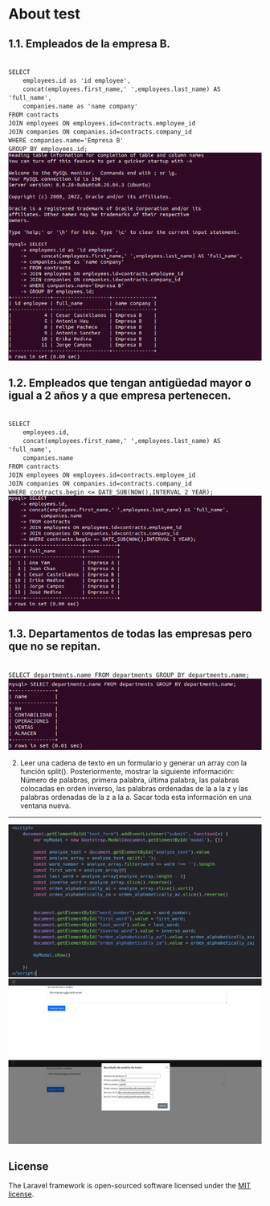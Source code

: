 
# About test
1.1. Empleados de la empresa B.
 ---
<code>
SELECT 
	employees.id as 'id employee',
    concat(employees.first_name,' ',employees.last_name) AS 'full_name',
	companies.name as 'name company'
FROM contracts
JOIN employees ON employees.id=contracts.employee_id
JOIN companies ON companies.id=contracts.company_id
WHERE companies.name='Empresa B'
GROUP BY employees.id;
</code>
<img alt="terminal output" src="./outputs/1.png">

1.2. Empleados que tengan antigüedad mayor o igual a 2 años y a que empresa pertenecen.
 ---
<code>
SELECT 
	employees.id,
	concat(employees.first_name,' ',employees.last_name) AS 'full_name',
    companies.name
FROM contracts 
JOIN employees ON employees.id=contracts.employee_id
JOIN companies ON companies.id=contracts.company_id
WHERE contracts.begin <= DATE_SUB(NOW(),INTERVAL 2 YEAR);
</code>
<img alt="terminal output" src="./outputs/2.png">

1.3. Departamentos de todas las empresas pero que no se repitan.
 ---
<code>
SELECT departments.name FROM departments GROUP BY departments.name;
</code>
<img alt="terminal output" src="./outputs/3.png">

2. Leer una cadena de texto en un formulario y generar un array con la función split(). Posteriormente, mostrar la siguiente información: Número de palabras, primera palabra, última palabra, las palabras colocadas en orden inverso, las palabras ordenadas de la a la z y las palabras ordenadas de la z a la a. Sacar toda esta información en una ventana nueva.
 ---
 <img alt="terminal output" src="./outputs/4.png">
 <img alt="terminal output" src="./outputs/5.png">
 <img alt="terminal output" src="./outputs/6.png">

## License

The Laravel framework is open-sourced software licensed under the [MIT license](https://opensource.org/licenses/MIT).
